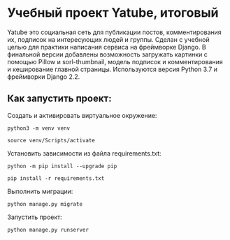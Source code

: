 # Учебный проект Yatube, итоговый

Yatube это социальная сеть для публикации постов, комментирования их, подписок на интересующих
людей и группы. Сделан с учебной целью для практики написания сервиса на фреймворке Django.
В финальной версии добавлены возможность загружать картинки с помощью Pillow и sorl-thumbnail,
модель подписок и комментирования и кеширование главной страницы.
Используются версия Python 3.7 и фреймворки Django 2.2.

## Как запустить проект:

Создать и активировать виртуальное окружение:

```
python3 -m venv venv
```

```
source venv/Scripts/activate
```

Установить зависимости из файла requirements.txt:

```
python -m pip install --upgrade pip
```

```
pip install -r requirements.txt
```

Выполнить миграции:

```
python manage.py migrate
```

Запустить проект:

```
python manage.py runserver
```
